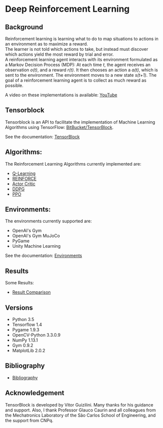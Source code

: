 # Deep Reinforcement Learning

## Background

   Reinforcement learning is learning what to do to map situations to actions in an environment as to maximize a reward.  
   The learner is not told which actions to take, but instead must discover which actions yield the most reward by trial and error.  
   A reinforcement learning agent interacts with its environment formulated as a Markov Decision Process (MDP): At each time *t*, the agent receives an observation *o(t)*, and a reward *r(t)*. It then chooses an action a *a(t)*, which is sent to the environment. The environment moves to a new state *s(t+1)*. The goal of a reinforcement learning agent is to collect as much reward as possible.

A video on these implementations is available: [YouTube](https://www.youtube.com/watch?v=cEcCHs1GGpg)

## Tensorblock

Tensorblock is an API to facilitate the implementation of Machine Learning Algorithms using TensorFlow: [BitBucket/TensorBlock](https://bitbucket.org/vguizilini/tensorblock/overview).  

See the documentation: [TensorBlock](docs/TensorBlock.md)

## Algorithms:

The Reinforcement Learning Algorithms currently implemented are:  

- [Q-Learning](docs/QLearning.md)
- [REINFORCE](docs/REINFORCE.md)
- [Actor Critic](docs/ActorCritic.md)
- [DDPG](docs/DDPG.md)
- [PPO](docs/PPO.md)

## Environments:

The environments currently supported are:

- OpenAI's Gym 
- OpenAI's Gym MuJoCo
- PyGame
- Unity Machine Learning

See the documentation: [Environments](docs/Environments.md)

## Results

Some Results:

- [Result Comparison](statistics/comparison.md)

## Versions

- Python 3.5
- Tensorflow 1.4
- Pygame 1.9.3
- OpenCV-Python 3.3.0.9
- NumPy 1.13.1
- Gym 0.9.2
- MatplotLib 2.0.2

## Bibliography

- [Bibliography](docs/Bibliography.md)

## Acknowledgement

TensorBlock is developed by Vitor Guizilini. Many thanks for his guidance and support. Also, I thank Professor Glauco Caurin and all colleagues from the Mechatronics Laboratory of the São Carlos School of Engineering, and the support from CNPq.   
